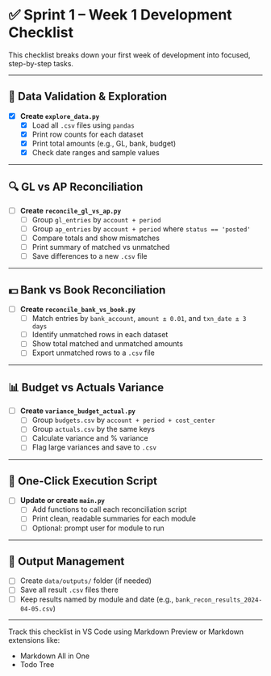 # ✅ Sprint 1 – Week 1 Development Checklist

This checklist breaks down your first week of development into focused, step-by-step tasks.

---

## 📁 Data Validation & Exploration

- [x] **Create `explore_data.py`**
  - [x] Load all `.csv` files using `pandas`
  - [x] Print row counts for each dataset
  - [x] Print total amounts (e.g., GL, bank, budget)
  - [x] Check date ranges and sample values

---

## 🔍 GL vs AP Reconciliation

- [ ] **Create `reconcile_gl_vs_ap.py`**
  - [ ] Group `gl_entries` by `account + period`
  - [ ] Group `ap_entries` by `account + period` where `status == 'posted'`
  - [ ] Compare totals and show mismatches
  - [ ] Print summary of matched vs unmatched
  - [ ] Save differences to a new `.csv` file

---

## 💵 Bank vs Book Reconciliation

- [ ] **Create `reconcile_bank_vs_book.py`**
  - [ ] Match entries by `bank_account`, `amount ± 0.01`, and `txn_date ± 3 days`
  - [ ] Identify unmatched rows in each dataset
  - [ ] Show total matched and unmatched amounts
  - [ ] Export unmatched rows to a `.csv` file

---

## 📊 Budget vs Actuals Variance

- [ ] **Create `variance_budget_actual.py`**
  - [ ] Group `budgets.csv` by `account + period + cost_center`
  - [ ] Group `actuals.csv` by the same keys
  - [ ] Calculate variance and % variance
  - [ ] Flag large variances and save to `.csv`

---

## 🧪 One-Click Execution Script

- [ ] **Update or create `main.py`**
  - [ ] Add functions to call each reconciliation script
  - [ ] Print clean, readable summaries for each module
  - [ ] Optional: prompt user for module to run

---

## 🧹 Output Management

- [ ] Create `data/outputs/` folder (if needed)
- [ ] Save all result `.csv` files there
- [ ] Keep results named by module and date (e.g., `bank_recon_results_2024-04-05.csv`)

---

Track this checklist in VS Code using Markdown Preview or Markdown extensions like:
- Markdown All in One
- Todo Tree

